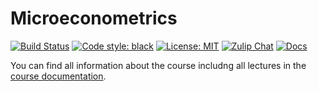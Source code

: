 # Microeconometrics

<p align="left">
<a href="https://travis-ci.org/HumanCapitalAnalysis/microeconometrics"><img alt="Build Status" src="https://travis-ci.org/HumanCapitalAnalysis/microeconometrics.svg?branch=master"></a>
<a href="https://github.com/psf/black"><img alt="Code style: black" src="https://img.shields.io/badge/code%20style-black-000000.svg"></a>
<a href="https://github.com/HumanCapitalAnalysis/microeconometrics/blob/master/LICENSE"><img alt="License: MIT" src="https://img.shields.io/badge/License-MIT-yellow.svg"></a>
<a href="https://bonn-econ-teaching.zulipchat.com"><img alt="Zulip Chat" src="https://img.shields.io/badge/zulip-join_chat-brightgreen.svg"></a>
<a href='https://microeconometrics.readthedocs.io/en/latest/?badge=latest'><img alt="Docs" src='https://readthedocs.org/projects/microeconometrics/badge/?version=latest'/>
</a>
</p>

You can find all information about the course includng all lectures in the [course documentation](https://readthedocs.org/projects/microeconometrics/badge/?version=latest).
